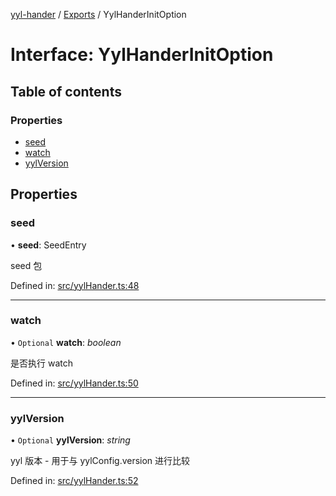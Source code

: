 [yyl-hander](../README.md) / [Exports](../modules.md) / YylHanderInitOption

# Interface: YylHanderInitOption

## Table of contents

### Properties

- [seed](yylhanderinitoption.md#seed)
- [watch](yylhanderinitoption.md#watch)
- [yylVersion](yylhanderinitoption.md#yylversion)

## Properties

### seed

• **seed**: SeedEntry

seed 包

Defined in: [src/yylHander.ts:48](https://github.com/yyl-team/yyl-hander/blob/9e6463d/src/yylHander.ts#L48)

___

### watch

• `Optional` **watch**: *boolean*

是否执行 watch

Defined in: [src/yylHander.ts:50](https://github.com/yyl-team/yyl-hander/blob/9e6463d/src/yylHander.ts#L50)

___

### yylVersion

• `Optional` **yylVersion**: *string*

yyl 版本 - 用于与 yylConfig.version 进行比较

Defined in: [src/yylHander.ts:52](https://github.com/yyl-team/yyl-hander/blob/9e6463d/src/yylHander.ts#L52)
